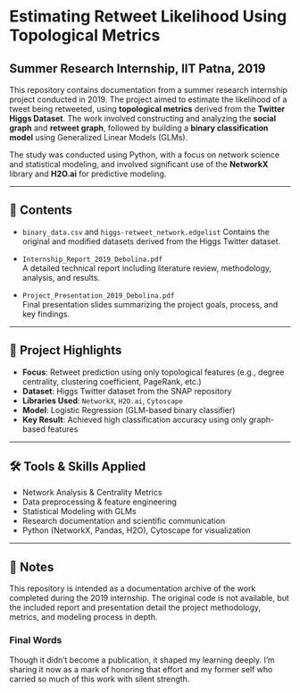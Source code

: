 # Estimating Retweet Likelihood Using Topological Metrics 
## Summer Research Internship, IIT Patna, 2019

This repository contains documentation from a summer research internship project conducted in 2019. The project aimed to estimate the likelihood of a tweet being retweeted, using **topological metrics** derived from the **Twitter Higgs Dataset**. The work involved constructing and analyzing the **social graph** and **retweet graph**, followed by building a **binary classification model** using Generalized Linear Models (GLMs).

The study was conducted using Python, with a focus on network science and statistical modeling, and involved significant use of the **NetworkX** library and **H2O.ai** for predictive modeling.

---

## 📁 Contents

- `binary_data.csv` and `higgs-retweet_network.edgelist`
  Contains the original and modified datasets derived from the Higgs Twitter dataset.

- `Internship_Report_2019_Debolina.pdf`  
  A detailed technical report including literature review, methodology, analysis, and results.

- `Project_Presentation_2019_Debolina.pdf`  
  Final presentation slides summarizing the project goals, process, and key findings.

---

## 🧠 Project Highlights

- **Focus**: Retweet prediction using only topological features (e.g., degree centrality, clustering coefficient, PageRank, etc.)
- **Dataset**: Higgs Twitter dataset from the SNAP repository
- **Libraries Used**: `NetworkX`, `H2O.ai`, `Cytoscape`
- **Model**: Logistic Regression (GLM-based binary classifier)
- **Key Result**: Achieved high classification accuracy using only graph-based features

---

## 🛠 Tools & Skills Applied

- Network Analysis & Centrality Metrics  
- Data preprocessing & feature engineering  
- Statistical Modeling with GLMs  
- Research documentation and scientific communication  
- Python (NetworkX, Pandas, H2O), Cytoscape for visualization

---

## 📌 Notes

This repository is intended as a documentation archive of the work completed during the 2019 internship. The original code is not available, but the included report and presentation detail the project methodology, metrics, and modeling process in depth.

### Final Words

Though it didn’t become a publication, it shaped my learning deeply. 
I’m sharing it now as a mark of honoring that effort and my former self who carried so much of this work with silent strength.

